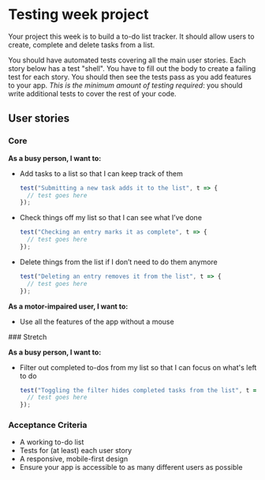 # Testing week project

Your project this week is to build a to-do list tracker. It should allow users to create, complete and delete tasks from a list.

You should have automated tests covering all the main user stories. Each story below has a test "shell". You have to fill out the body to create a failing test for each story. You should then see the tests pass as you add features to your app. _This is the minimum amount of testing required_: you should write additional tests to cover the rest of your code.

## User stories

### Core

**As a busy person, I want to:**

- Add tasks to a list so that I can keep track of them
  ```js
  test("Submitting a new task adds it to the list", t => {
    // test goes here
  });
  ```
- Check things off my list so that I can see what I’ve done
  ```js
  test("Checking an entry marks it as complete", t => {
    // test goes here
  });
  ```
- Delete things from the list if I don’t need to do them anymore
  ```js
  test("Deleting an entry removes it from the list", t => {
    // test goes here
  });
  ```

**As a motor-impaired user, I want to:**

- Use all the features of the app without a mouse

### Stretch

**As a busy person, I want to:**

- Filter out completed to-dos from my list so that I can focus on what's left to do
  ```js
  test("Toggling the filter hides completed tasks from the list", t => {
    // test goes here
  });
  ```

### Acceptance Criteria

- A working to-do list
- Tests for (at least) each user story
- A responsive, mobile-first design
- Ensure your app is accessible to as many different users as possible

